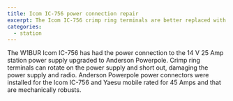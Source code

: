 ```yaml
---
title: Icom IC-756 power connection repair
excerpt: The Icom IC-756 crimp ring terminals are better replaced with Anderson Powerpole.
categories:
  - station
---
```


The W1BUR Icom IC-756 has had the power connection to the 14 V 25 Amp station power supply upgraded to Anderson Powerpole. 
Crimp ring terminals can rotate on the power supply and short out, damaging the power supply and radio.
Anderson Powerpole power connectors were installed for the Icom IC-756 and Yaesu mobile rated for 45 Amps and that are mechanically robusts.
